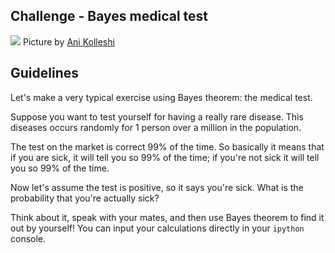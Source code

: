 ## Challenge - Bayes medical test
![](https://images.unsplash.com/photo-1527613426441-4da17471b66d?ixlib=rb-1.2.1&ixid=eyJhcHBfaWQiOjEyMDd9&auto=format&fit=crop&w=1335&q=80)
Picture by [Ani Kolleshi](https://unsplash.com/photos/7jjnJ-QA9fY)

## Guidelines
Let's make a very typical exercise using Bayes theorem: the medical test.

Suppose you want to test yourself for having a really rare disease. This diseases occurs randomly for 1 person over a million in the population.

The test on the market is correct 99% of the time.
So basically it means that if you are sick, it will tell you so 99% of the time; if you're not sick it will tell you so 99% of the time.

Now let's assume the test is positive, so it says you're sick. What is the probability that you're actually sick? 

Think about it, speak with your mates, and then use Bayes theorem to find it out by yourself! You can input your calculations directly in your `ipython` console.
